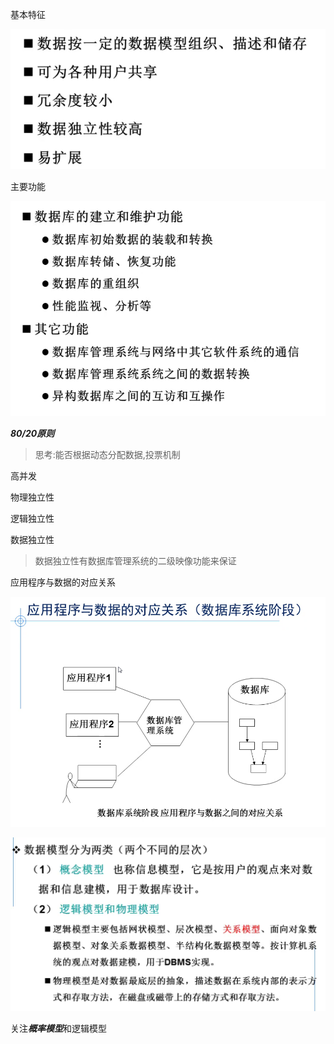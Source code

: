 基本特征

![image-20220902104308789](.\image-20220902104308789.png)

主要功能

![image-20220902105551346](.\image-20220902105551346.png)

***80/20原则*** 

> 思考:能否根据动态分配数据,投票机制

高并发

物理独立性

逻辑独立性

数据独立性

> 数据独立性有数据库管理系统的二级映像功能来保证

应用程序与数据的对应关系

![image-20220902114836249](.\image-20220902114836249.png)

![image-20220902115918076](.\image-20220902115918076.png)

关注***概率模型***和逻辑模型